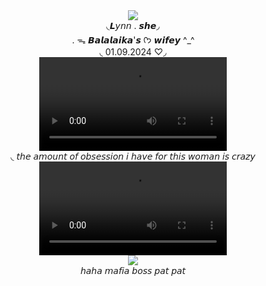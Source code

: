  
<div align="center">
  <img src="https://komarev.com/ghpvc/?username=your-github-username&label=★">
</div>

<div align="center">
◟𝙇𝘺𝘯𝘯 . 𝙨𝙝𝙚◞
</div>
<div align="center">
. ᯓ 𝘽𝙖𝙡𝙖𝙡𝙖𝙞𝙠𝙖'𝙨 
  ᡣ𐭩 𝙬𝙞𝙛𝙚𝙮 ^_^
</div>
<div align="center">
◟ 01.09.2024 ♡◞
</div>

<div align="center">
<video src="https://github.com/user-attachments/assets/aeb0b060-b24f-42c5-a1ec-ab5275d1d956">
</div>
 <div align="center">
◟ 𝘵𝘩𝘦 𝘢𝘮𝘰𝘶𝘯𝘵 𝘰𝘧 𝘰𝘣𝘴𝘦𝘴𝘴𝘪𝘰𝘯 𝘪 𝘩𝘢𝘷𝘦 𝘧𝘰𝘳 𝘵𝘩𝘪𝘴 𝘸𝘰𝘮𝘢𝘯 𝘪𝘴 𝘤𝘳𝘢𝘻𝘺
</div>
<div align="center">
<video src="https://github.com/user-attachments/assets/94e3a2be-dca2-4257-ac02-898a2e9abbc4">
</div>

<div align="center">
 <img src="https://github.com/user-attachments/assets/00964f5e-088d-4a64-9578-8723a6d46e15">
</div>
<div align="center">
𝘩𝘢𝘩𝘢 𝘮𝘢𝘧𝘪𝘢 𝘣𝘰𝘴𝘴 𝘱𝘢𝘵 𝘱𝘢𝘵
</div>
